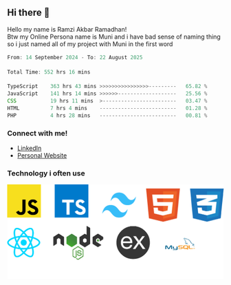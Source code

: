 ## Hi there 👋
Hello my name is Ramzi Akbar Ramadhan!\
Btw my Online Persona name is Muni and i have bad sense of naming thing so i just named all of my project with Muni in the first word
<!--START_SECTION:Muni-->

```Javascript
From: 14 September 2024 - To: 22 August 2025

Total Time: 552 hrs 16 mins

TypeScript    363 hrs 43 mins >>>>>>>>>>>>>>>>---------   65.82 %
JavaScript    141 hrs 14 mins >>>>>>-------------------   25.56 %
CSS           19 hrs 11 mins  >------------------------   03.47 %
HTML          7 hrs 4 mins    -------------------------   01.28 %
PHP           4 hrs 28 mins   -------------------------   00.81 %
```

<!--END_SECTION:Muni-->
### Connect with me!
* [LinkedIn](https://www.linkedin.com/in/ramzi-akbar-ramadhan-b8b05a243/)
* [Personal Website](https://www.muniporto.my.id/)
### Technology i often use
![Technology List](assets/techlist.png)
